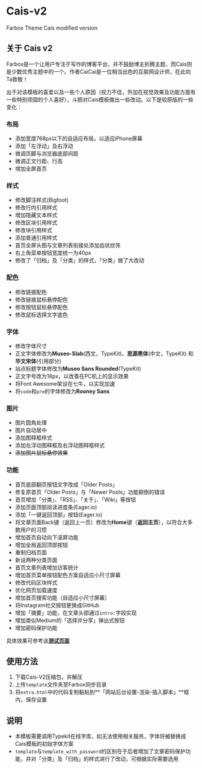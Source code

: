# Cais-v2
Farbox Theme Cais modified version

## 关于 Cais v2      

Farbox是一个让用户专注于写作的博客平台，并不鼓励博主折腾主题，而Cais则是少数优秀主题中的一个。作者CaiCai是一位相当出色的互联网设计师，在此向Ta致敬！     

出于对该模板的喜爱以及一些个人原因（视力不佳，外加在视觉效果及功能方面有一些特别顽固的个人喜好），斗胆对Cais模板做出一些改动。以下是较原版的一些变化：    

### 布局  
- 添加宽度768px以下的自适应布局，以适应iPhone屏幕  
- 添加「左浮动」及右浮动 
- 微调页脚与浏览器底部间距  
- 微调正文行距、行高    
- 增加全屏首页      

### 样式  
- 修改脚注样式(Bigfoot)  
- 修改行内引用样式  
- 增加隐藏文本样式  
- 修改区块引用样式  
- 修改块引用样式  
- 添加普通引用样式    
- 首页全屏头图与文章列表衔接处添加齿状纹饰      
- 右上角菜单按钮宽度统一为40px      
- 修改了「归档」及「分类」的样式，「分类」做了大改动     

### 配色  
- 修改链接配色  
- 修改链接鼠标悬停配色  
- 修改按钮鼠标悬停配色  
- 修改鼠标选择文字底色  

### 字体  
- 修改字体尺寸  
- 正文字体修改为**Museo-Slab**(西文，TypeKit)、**思源黑体**(中文，TypeKit)  和**华文宋体**(引用部分)  
- 站点标题字体修改为**Museo Sans Rounded**(TypeKit)    
- 正文字号改为18px，以改善在PC机上的显示效果    
- 将Font Awesome架设在七牛，以实现加速      
- 将`code`和`pre`的字体修改为**Rooney Sans**      

### 图片  
- 图片圆角处理  
- 图片自动居中  
- 添加图释框样式  
- 添加左浮动图释框及右浮动图释框样式  
- <del>添加图片鼠标悬停效果</del>  
              
### 功能  
- 首页底部翻页按钮文字改成「Older Posts」  
- 修复原首页「Older Posts」与「Newer Posts」功能颠倒的错误  
- 首页增加「分类」、「RSS」、「关于」、「Wiki」等按钮  
- 添加页面顶部阅读进度条(Eager.io)  
- 添加「一键返回顶部」按钮(Eager.io)    
- 将文章页面Back键（返回上一页）修改为**Home**键（**返回主页**），以符合大多数用户的习惯                            
- 增加首页自动向下滚屏功能            
- 增加全局返回顶部按钮              
- 重制归档页面        
- 新设两种分类页面         
- 首页文章列表增加访客统计         
- 增加首页菜单按钮配色方案自适应小尺寸屏幕     
- 修改代码区块样式          
- 优化网页加载速度    
- 增加首页搜索功能（自适应小尺寸屏幕）               
- 将Instagram社交按钮更换成GitHub          
- 增加「摘要」功能，在文章头部通过`intro:`字段实现       
- 增加类似Medium的「选择并分享」弹出式按钮         
- 增加密码保护功能       

具体效果可参考该[**测试页面**][1]           

## 使用方法       

1. 下载Cais-V2压缩包，并解压      
2. 上传`template`文件夹至Farbox同步目录      
3. 将`extra.html`中的代码复制黏贴到**「网站后台设置-渲染-插入脚本」**框内，保存设置         

## 说明    

- 本模板需要调用Typekit在线字库，如无法使用相关服务，字体将被替换成Cais模板的初始字体方案          
- `template`与`template_with_password`的区别在于后者增加了文章密码保护功能，并对「分类」及「归档」的样式进行了改动，可根据实际需要选用    


[1]:	http://lanieldev.com/post/webkai-fa/lorem2
